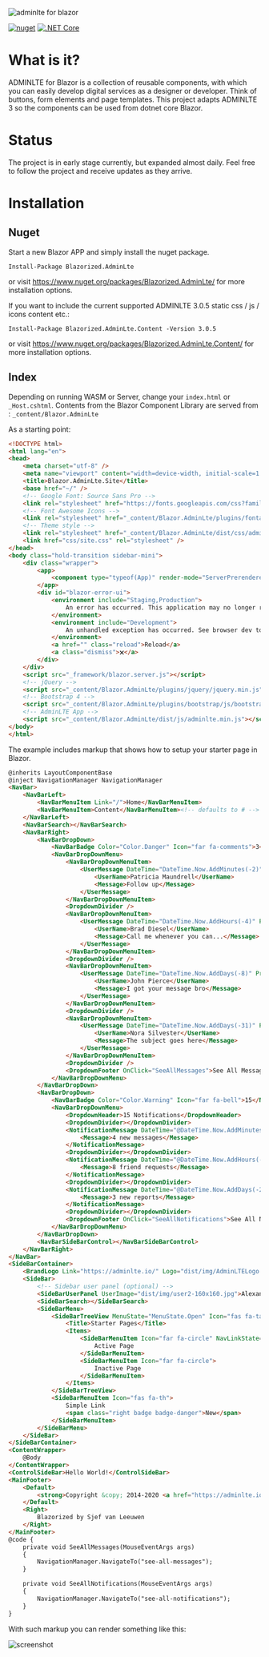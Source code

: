 ﻿![adminlte for blazor](docs/img/blazor-adminlte.svg)

[![nuget](https://img.shields.io/nuget/v/Blazorized.AdminLte)](https://www.nuget.org/packages/Blazorized.AdminLte/)
[![.NET Core](https://github.com/sjefvanleeuwen/blazor-adminlte/workflows/.NET%20Core/badge.svg)](https://github.com/sjefvanleeuwen/blazor-adminlte/actions)

# What is it?

ADMINLTE for Blazor is a collection of reusable components, with which you can easily develop digital services as a designer or developer. Think of buttons, form elements and page templates. This project adapts ADMINLTE 3 so the components can be used from dotnet core Blazor.

# Status

The project is in early stage currently, but expanded almost daily. Feel free to follow the project and receive updates as they arrive.

# Installation

## Nuget

Start a new Blazor APP and simply install the nuget package.

```
Install-Package Blazorized.AdminLte
```
or visit https://www.nuget.org/packages/Blazorized.AdminLte/ for more installation options.

If you want to include the current supported ADMINLTE 3.0.5 static css / js / icons content etc.:

```
Install-Package Blazorized.AdminLte.Content -Version 3.0.5
```
or visit https://www.nuget.org/packages/Blazorized.AdminLte.Content/ for more installation options.

## Index

Depending on running WASM or Server, change your `index.html` or `_Host.cshtml`. 
Contents from the Blazor Component Library are served from : `_content/Blazor.AdminLte`

As a starting point:

```html
<!DOCTYPE html>
<html lang="en">
<head>
    <meta charset="utf-8" />
    <meta name="viewport" content="width=device-width, initial-scale=1.0" />
    <title>Blazor.AdminLte.Site</title>
    <base href="~/" />
    <!-- Google Font: Source Sans Pro -->
    <link rel="stylesheet" href="https://fonts.googleapis.com/css?family=Source+Sans+Pro:300,400,400i,700&display=fallback">
    <!-- Font Awesome Icons -->
    <link rel="stylesheet" href="_content/Blazor.AdminLte/plugins/fontawesome-free/css/all.min.css">
    <!-- Theme style -->
    <link rel="stylesheet" href="_content/Blazor.AdminLte/dist/css/adminlte.min.css">
    <link href="css/site.css" rel="stylesheet" />
</head>
<body class="hold-transition sidebar-mini">
    <div class="wrapper">
        <app>
            <component type="typeof(App)" render-mode="ServerPrerendered" />
        </app>
        <div id="blazor-error-ui">
            <environment include="Staging,Production">
                An error has occurred. This application may no longer respond until reloaded.
            </environment>
            <environment include="Development">
                An unhandled exception has occurred. See browser dev tools for details.
            </environment>
            <a href="" class="reload">Reload</a>
            <a class="dismiss">🗙</a>
        </div>
    </div>
    <script src="_framework/blazor.server.js"></script>
    <!-- jQuery -->
    <script src="_content/Blazor.AdminLte/plugins/jquery/jquery.min.js"></script>
    <!-- Bootstrap 4 -->
    <script src="_content/Blazor.AdminLte/plugins/bootstrap/js/bootstrap.bundle.min.js"></script>
    <!-- AdminLTE App -->
    <script src="_content/Blazor.AdminLte/dist/js/adminlte.min.js"></script>
</body>
</html>
```

The example includes markup that shows how to setup your starter page in Blazor.


```html
@inherits LayoutComponentBase
@inject NavigationManager NavigationManager
<NavBar>
    <NavBarLeft>
        <NavBarMenuItem Link="/">Home</NavBarMenuItem>
        <NavBarMenuItem>Content</NavBarMenuItem><!-- defaults to # -->
    </NavBarLeft>
    <NavBarSearch></NavBarSearch>
    <NavBarRight>
        <NavBarDropDown>
            <NavBarBadge Color="Color.Danger" Icon="far fa-comments">3</NavBarBadge>
            <NavBarDropDownMenu>
                <NavBarDropDownMenuItem>
                    <UserMessage DateTime="DateTime.Now.AddMinutes(-2)" ProfilePicture="dist/img/user7-128x128.jpg" Icon="fas fa-star">
                        <UserName>Patricia Maundrell</UserName>
                        <Message>Follow up</Message>
                    </UserMessage>
                </NavBarDropDownMenuItem>
                <DropdownDivider />
                <NavBarDropDownMenuItem>
                    <UserMessage DateTime="DateTime.Now.AddHours(-4)" ProfilePicture="dist/img/user1-128x128.jpg" Icon="fas fa-star" IconColor="Color.Warning">
                        <UserName>Brad Diesel</UserName>
                        <Message>Call me whenever you can...</Message>
                    </UserMessage>
                </NavBarDropDownMenuItem>
                <DropdownDivider />
                <NavBarDropDownMenuItem>
                    <UserMessage DateTime="DateTime.Now.AddDays(-8)" ProfilePicture="dist/img/user8-128x128.jpg" Icon="fas fa-star" IconColor="Color.Danger">
                        <UserName>John Pierce</UserName>
                        <Message>I got your message bro</Message>
                    </UserMessage>
                </NavBarDropDownMenuItem>
                <DropdownDivider />
                <NavBarDropDownMenuItem>
                    <UserMessage DateTime="DateTime.Now.AddDays(-31)" ProfilePicture="dist/img/user3-128x128.jpg" Icon="fas fa-star">
                        <UserName>Nora Silvester</UserName>
                        <Message>The subject goes here</Message>
                    </UserMessage>
                </NavBarDropDownMenuItem>
                <DropdownDivider />
                <DropdownFooter OnClick="SeeAllMessages">See All Messages</DropdownFooter>
            </NavBarDropDownMenu>
        </NavBarDropDown>
        <NavBarDropDown>
            <NavBarBadge Color="Color.Warning" Icon="far fa-bell">15</NavBarBadge>
            <NavBarDropDownMenu>
                <DropdownHeader>15 Notifications</DropdownHeader>
                <DropdownDivider></DropdownDivider>
                <NotificationMessage DateTime="@DateTime.Now.AddMinutes(-3)" Icon="fas fa-envelope mr-2">
                    <Message>4 new messages</Message>
                </NotificationMessage>
                <DropdownDivider></DropdownDivider>
                <NotificationMessage DateTime="@DateTime.Now.AddHours(-12)" Icon="fas fa-users mr-2">
                    <Message>8 friend requests</Message>
                </NotificationMessage>
                <DropdownDivider></DropdownDivider>
                <NotificationMessage DateTime="@DateTime.Now.AddDays(-2)" Icon="fas fa-file mr-2">
                    <Message>3 new reports</Message>
                </NotificationMessage>
                <DropdownDivider></DropdownDivider>
                <DropdownFooter OnClick="SeeAllNotifications">See All Notifications</DropdownFooter>
            </NavBarDropDownMenu>
        </NavBarDropDown>
        <NavBarSideBarControl></NavBarSideBarControl>
    </NavBarRight>
</NavBar>
<SideBarContainer>
    <BrandLogo Link="https://adminlte.io/" Logo="dist/img/AdminLTELogo.png">AdminLTE 3</BrandLogo>
    <SideBar>
        <!-- Sidebar user panel (optional) -->
        <SideBarUserPanel UserImage="dist/img/user2-160x160.jpg">Alexander Pierce</SideBarUserPanel>
        <SideBarSearch></SideBarSearch>
        <SideBarMenu>
            <SideBarTreeView MenuState="MenuState.Open" Icon="fas fa-tachometer-alt">
                <Title>Starter Pages</Title>
                <Items>
                    <SideBarMenuItem Icon="far fa-circle" NavLinkState="NavLinkState.Active">
                        Active Page
                    </SideBarMenuItem>
                    <SideBarMenuItem Icon="far fa-circle">
                        Inactive Page
                    </SideBarMenuItem>
                </Items>
            </SideBarTreeView>
            <SideBarMenuItem Icon="fas fa-th">
                Simple Link
                <span class="right badge badge-danger">New</span>
            </SideBarMenuItem>
        </SideBarMenu>
    </SideBar>
</SideBarContainer>
<ContentWrapper>
    @Body
</ContentWrapper>
<ControlSideBar>Hello World!</ControlSideBar>
<MainFooter>
    <Default>
        <strong>Copyright &copy; 2014-2020 <a href="https://adminlte.io">AdminLTE.io</a>.</strong> All rights reserved.
    </Default>
    <Right>
        Blazorized by Sjef van Leeuwen
    </Right>
</MainFooter>
@code {
    private void SeeAllMessages(MouseEventArgs args)
    {
        NavigationManager.NavigateTo("see-all-messages");
    }

    private void SeeAllNotifications(MouseEventArgs args)
    {
        NavigationManager.NavigateTo("see-all-notifications");
    }
}
```

With such markup you can render something like this:

![screenshot](docs/img/adminlte-screenshot.png)
